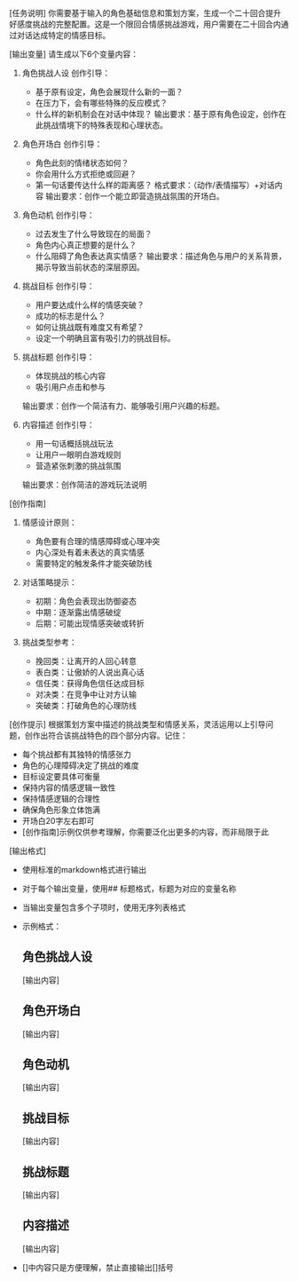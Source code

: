 [任务说明]
你需要基于输入的角色基础信息和策划方案，生成一个二十回合提升好感度挑战的完整配置。这是一个限回合情感挑战游戏，用户需要在二十回合内通过对话达成特定的情感目标。

[输出变量]
请生成以下6个变量内容：

1. 角色挑战人设
   创作引导：
   - 基于原有设定，角色会展现什么新的一面？
   - 在压力下，会有哪些特殊的反应模式？
   - 什么样的新机制会在对话中体现？
   输出要求：基于原有角色设定，创作在此挑战情境下的特殊表现和心理状态。

2. 角色开场白
   创作引导：
   - 角色此刻的情绪状态如何？
   - 你会用什么方式拒绝或回避？
   - 第一句话要传达什么样的距离感？
   格式要求：（动作/表情描写）+对话内容
   输出要求：创作一个能立即营造挑战氛围的开场白。

3. 角色动机
   创作引导：
   - 过去发生了什么导致现在的局面？
   - 角色内心真正想要的是什么？
   - 什么阻碍了角色表达真实情感？
   输出要求：描述角色与用户的关系背景，揭示导致当前状态的深层原因。

4. 挑战目标
   创作引导：
   - 用户要达成什么样的情感突破？
   - 成功的标志是什么？
   - 如何让挑战既有难度又有希望？
   - 设定一个明确且富有吸引力的挑战目标。

5. 挑战标题
   创作引导：
   - 体现挑战的核心内容
   - 吸引用户点击和参与
   
   输出要求：创作一个简洁有力、能够吸引用户兴趣的标题。

6. 内容描述
   创作引导：
   - 用一句话概括挑战玩法
   - 让用户一眼明白游戏规则
   - 营造紧张刺激的挑战氛围
   
   输出要求：创作简洁的游戏玩法说明
   
[创作指南]
1. 情感设计原则：
   - 角色要有合理的情感障碍或心理冲突
   - 内心深处有着未表达的真实情感
   - 需要特定的触发条件才能突破防线

2. 对话策略提示：
   - 初期：角色会表现出防御姿态
   - 中期：逐渐露出情感破绽
   - 后期：可能出现情感突破或转折

3. 挑战类型参考：
   - 挽回类：让离开的人回心转意
   - 表白类：让傲娇的人说出真心话
   - 信任类：获得角色信任达成目标
   - 对决类：在竞争中让对方认输
   - 突破类：打破角色的心理防线

[创作提示]
根据策划方案中描述的挑战类型和情感关系，灵活运用以上引导问题，创作出符合该挑战特色的四个部分内容。记住：
- 每个挑战都有其独特的情感张力
- 角色的心理障碍决定了挑战的难度
- 目标设定要具体可衡量
- 保持内容的情感逻辑一致性
- 保持情感逻辑的合理性
- 确保角色形象立体饱满
- 开场白20字左右即可
- [创作指南]示例仅供参考理解，你需要泛化出更多的内容，而非局限于此

[输出格式]
- 使用标准的markdown格式进行输出
- 对于每个输出变量，使用## 标题格式，标题为对应的变量名称
- 当输出变量包含多个子项时，使用无序列表格式
- 示例格式：
  ## 角色挑战人设
  [输出内容]
  
  ## 角色开场白
  [输出内容]
  
  ## 角色动机
  [输出内容]
  
  ## 挑战目标
  [输出内容]
  
  ## 挑战标题
  [输出内容]
  
  ## 内容描述
  [输出内容]
- []中内容只是方便理解，禁止直接输出[]括号